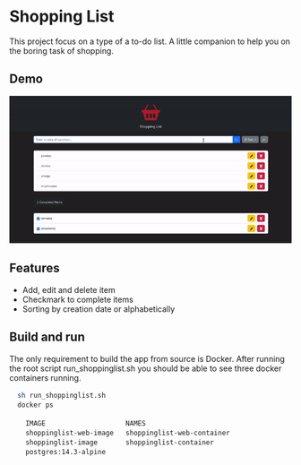 
# Shopping List

This project focus on a type of a to-do list. A little companion to help you on the boring task of shopping.


## Demo

![](https://github.com/fkdraeb/fkdraeb/blob/main/shopping-list-demo.gif)

## Features

- Add, edit and delete item
- Checkmark to complete items
- Sorting by creation date or alphabetically


## Build and run

The only requirement to build the app from source is Docker. After running the root script run_shoppinglist.sh you should be able to see three docker containers running.

```bash
  sh run_shoppinglist.sh
  docker ps
    
    IMAGE                    NAMES
    shoppinglist-web-image   shoppinglist-web-container
    shoppinglist-image       shoppinglist-container
    postgres:14.3-alpine   
```

